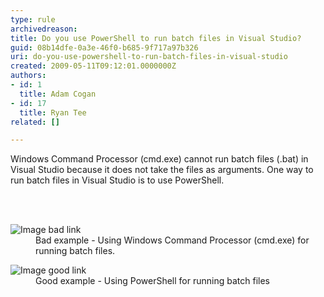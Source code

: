 ```yaml
---
type: rule
archivedreason: 
title: Do you use PowerShell to run batch files in Visual Studio?
guid: 08b14dfe-0a3e-46f0-b685-9f717a97b326
uri: do-you-use-powershell-to-run-batch-files-in-visual-studio
created: 2009-05-11T09:12:01.0000000Z
authors:
- id: 1
  title: Adam Cogan
- id: 17
  title: Ryan Tee
related: []

---
```



Windows Command Processor (cmd.exe) cannot run batch files (.bat) in Visual Studio because it does not take the files as arguments. One way to run batch files in Visual Studio is to use PowerShell. 

<br><excerpt class='endintro'></excerpt><br>

  <dl class="badImage">
    <dt><img style="border-bottom&#58;0px solid;border-left&#58;0px solid;border-top&#58;0px solid;border-right&#58;0px solid;" border="0" alt="Image bad link" src="/PublishingImages/BadBatch_small.jpg" /> </dt>
    <dd>Bad example - Using Windows Command Processor (cmd.exe) for running batch files. </dd>
</dl>
<dl class="goodImage">
    <dt><img style="border-bottom&#58;0px solid;border-left&#58;0px solid;border-top&#58;0px solid;border-right&#58;0px solid;" border="0" alt="Image good link" src="/PublishingImages/goodbatch_small.jpg" /> </dt>
    <dd>Good example - Using PowerShell for running batch files</dd>
</dl>



